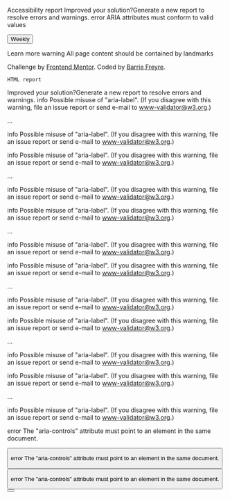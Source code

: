 Accessibility report
Improved your solution?Generate a new report to resolve errors and warnings.
error
ARIA attributes must conform to valid values

<button class="report__nav--weekly" role="tab" aria-selected="true" aria-controls="weekly-stats" data-property="weekly">
                Weekly
              </button>

Learn more
warning
All page content should be contained by landmarks

<div class="attribution">
      Challenge by
      <a href="https://www.frontendmentor.io?ref=challenge" target="_blank">Frontend Mentor</a>. Coded by <a href="https://github.com/barriedirk">Barrie Freyre</a>.
    </div>








    HTML report
Improved your solution?Generate a new report to resolve errors and warnings.
info
Possible misuse of "aria-label". (If you disagree with this warning, file an issue report or send e-mail to www-validator@w3.org.)

<p class="card__time" aria-label="Current work hours">...</p

info
Possible misuse of "aria-label". (If you disagree with this warning, file an issue report or send e-mail to www-validator@w3.org.)

<p class="card__previous" aria-label="Previous work hours">

info
Possible misuse of "aria-label". (If you disagree with this warning, file an issue report or send e-mail to www-validator@w3.org.)

<p class="card__time" aria-label="Current play hours">...</p

info
Possible misuse of "aria-label". (If you disagree with this warning, file an issue report or send e-mail to www-validator@w3.org.)

<p class="card__previous" aria-label="Previous play hours">

info
Possible misuse of "aria-label". (If you disagree with this warning, file an issue report or send e-mail to www-validator@w3.org.)

<p class="card__time" aria-label="Current study hours">...</p

info
Possible misuse of "aria-label". (If you disagree with this warning, file an issue report or send e-mail to www-validator@w3.org.)

<p class="card__previous" aria-label="Previous study hours">

info
Possible misuse of "aria-label". (If you disagree with this warning, file an issue report or send e-mail to www-validator@w3.org.)

<p class="card__time" aria-label="Current exercise hours">...</p

info
Possible misuse of "aria-label". (If you disagree with this warning, file an issue report or send e-mail to www-validator@w3.org.)

<p class="card__previous" aria-label="Previous exercise hours">

info
Possible misuse of "aria-label". (If you disagree with this warning, file an issue report or send e-mail to www-validator@w3.org.)

<p class="card__time" aria-label="Current social hours">...</p

info
Possible misuse of "aria-label". (If you disagree with this warning, file an issue report or send e-mail to www-validator@w3.org.)

<p class="card__previous" aria-label="Previous social hours">

info
Possible misuse of "aria-label". (If you disagree with this warning, file an issue report or send e-mail to www-validator@w3.org.)

<p class="card__time" aria-label="Current self care hours">...</p

info
Possible misuse of "aria-label". (If you disagree with this warning, file an issue report or send e-mail to www-validator@w3.org.)

<p class="card__previous" aria-label="Previous self care hours">

error
The "aria-controls" attribute must point to an element in the same document.

<button class="report__nav--daily" role="tab" aria-selected="false" aria-controls="daily-stats" data-property="daily">

error
The "aria-controls" attribute must point to an element in the same document.

<button class="report__nav--weekly" role="tab" aria-selected="true" aria-controls="weekly-stats" data-property="weekly">

error
The "aria-controls" attribute must point to an element in the same document.

<button class="report__nav--monthly" role="tab" aria-selected="false" aria-controls="monthly-stats" data-property="monthly">
